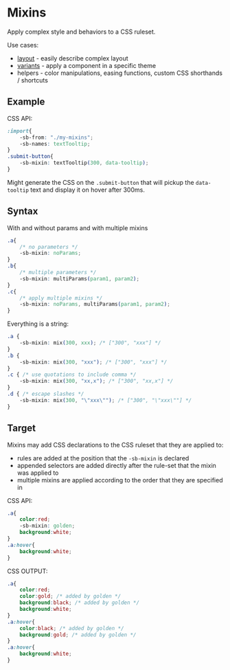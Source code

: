 
# Mixins

Apply complex style and behaviors to a CSS ruleset.

Use cases:
* [layout](./create-layouts.md) - easily describe complex layout
* [variants](./variants.md) - apply a component in a specific theme
* helpers - color manipulations, easing functions, custom CSS shorthands / shortcuts

## Example

CSS API:
```css
:import{
    -sb-from: "./my-mixins";
    -sb-names: textTooltip;
}
.submit-button{
    -sb-mixin: textTooltip(300, data-tooltip);
}
```

Might generate the CSS on the `.submit-button` that will pickup the `data-tooltip` text and display it on hover after 300ms.

## Syntax

With and without params and with multiple mixins

```css
.a{
    /* no parameters */
    -sb-mixin: noParams;
}
.b{
    /* multiple parameters */
    -sb-mixin: multiParams(param1, param2);
}
.c{
    /* apply multiple mixins */
    -sb-mixin: noParams, multiParams(param1, param2);
}
```

Everything is a string:

```css
.a {
    -sb-mixin: mix(300, xxx); /* ["300", "xxx"] */
}
.b {
    -sb-mixin: mix(300, "xxx"); /* ["300", "xxx"] */
}
.c { /* use quotations to include comma */
    -sb-mixin: mix(300, "xx,x"); /* ["300", "xx,x"] */
}
.d { /* escape slashes */
    -sb-mixin: mix(300, "\"xxx\""); /* ["300", "\"xxx\""] */
}
```

## Target

Mixins may add CSS declarations to the CSS ruleset that they are applied to:

* rules are added at the position that the `-sb-mixin` is declared
* appended selectors are added directly after the rule-set that the mixin was applied to
* multiple mixins are applied according to the order that they are specified in

CSS API:
```css
.a{
    color:red;
    -sb-mixin: golden;
    background:white;
}
.a:hover{
    background:white;
}
```

CSS OUTPUT:
```css
.a{
    color:red;
    color:gold; /* added by golden */
    background:black; /* added by golden */
    background:white;
}
.a:hover{
    color:black; /* added by golden */
    background:gold; /* added by golden */
}
.a:hover{
    background:white;
}
```
